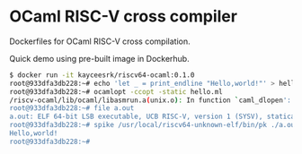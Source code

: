 # OCaml RISC-V cross compiler

Dockerfiles for OCaml RISC-V cross compilation.

Quick demo using pre-built image in Dockerhub.

```bash
$ docker run -it kayceesrk/riscv64-ocaml:0.1.0
root@933dfa3db228:~# echo 'let _ = print_endline "Hello,world!"' > hello.ml
root@933dfa3db228:~# ocamlopt -ccopt -static hello.ml
/riscv-ocaml/lib/ocaml/libasmrun.a(unix.o): In function `caml_dlopen': /riscv-ocaml-src/asmrun/unix.c:276: warning: Using 'dlopen' in statically linked applications requires at runtime the shared libraries from the glibc version used for linking
root@933dfa3db228:~# file a.out
a.out: ELF 64-bit LSB executable, UCB RISC-V, version 1 (SYSV), statically linked, for GNU/Linux 3.0.0, with debug_info, not stripped
root@933dfa3db228:~# spike /usr/local/riscv64-unknown-elf/bin/pk ./a.out
Hello,world!
root@933dfa3db228:~#
```
